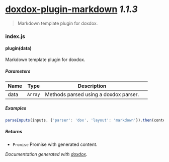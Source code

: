 # [doxdox-plugin-markdown](https://github.com/neogeek/doxdox-plugin-markdown) *1.1.3*

> Markdown template plugin for doxdox.


### index.js


#### plugin(data) 

Markdown template plugin for doxdox.




##### Parameters

| Name | Type | Description |  |
| ---- | ---- | ----------- | -------- |
| data | `Array`  | Methods parsed using a doxdox parser. | &nbsp; |




##### Examples

```javascript
parseInputs(inputs, {'parser': 'dox', 'layout': 'markdown'}).then(content => console.log(content));
```


##### Returns


- `Promise`  Promise with generated content.




*Documentation generated with [doxdox](https://github.com/neogeek/doxdox).*
